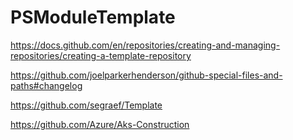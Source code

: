 # PSModuleTemplate

https://docs.github.com/en/repositories/creating-and-managing-repositories/creating-a-template-repository

https://github.com/joelparkerhenderson/github-special-files-and-paths#changelog

https://github.com/segraef/Template

https://github.com/Azure/Aks-Construction


